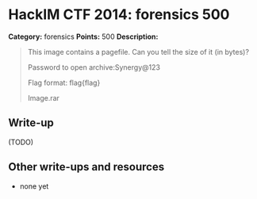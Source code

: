 # HackIM CTF 2014: forensics 500

**Category:** forensics
**Points:** 500
**Description:**

> This image contains a pagefile. Can you tell the size of it (in bytes)? 
>
> Password to open archive:Synergy@123
>
> Flag format: flag{flag}
>
>	Image.rar

## Write-up

(TODO)

## Other write-ups and resources

* none yet
